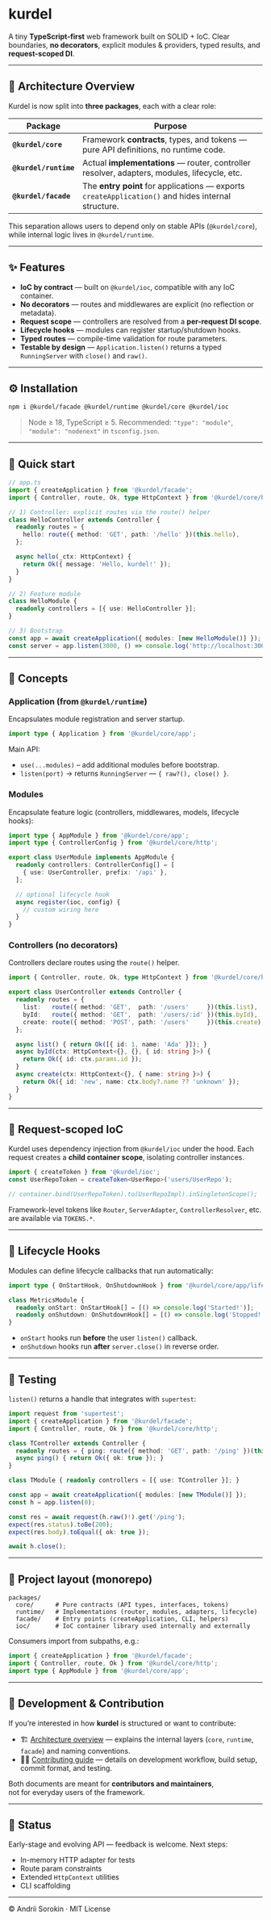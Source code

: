 # kurdel

A tiny **TypeScript-first** web framework built on SOLID + IoC.
Clear boundaries, **no decorators**, explicit modules & providers, typed results, and **request-scoped DI**.

---

## 🧩 Architecture Overview

Kurdel is now split into **three packages**, each with a clear role:

| Package | Purpose |
|----------|----------|
| **`@kurdel/core`** | Framework **contracts**, types, and tokens — pure API definitions, no runtime code. |
| **`@kurdel/runtime`** | Actual **implementations** — router, controller resolver, adapters, modules, lifecycle, etc. |
| **`@kurdel/facade`** | The **entry point** for applications — exports `createApplication()` and hides internal structure. |

This separation allows users to depend only on stable APIs (`@kurdel/core`), while internal logic lives in `@kurdel/runtime`.

---

## ✨ Features

* **IoC by contract** — built on `@kurdel/ioc`, compatible with any IoC container.
* **No decorators** — routes and middlewares are explicit (no reflection or metadata).
* **Request scope** — controllers are resolved from a **per-request DI scope**.
* **Lifecycle hooks** — modules can register startup/shutdown hooks.
* **Typed routes** — compile-time validation for route parameters.
* **Testable by design** — `Application.listen()` returns a typed `RunningServer` with `close()` and `raw()`.

---

## ⚙️ Installation

```bash
npm i @kurdel/facade @kurdel/runtime @kurdel/core @kurdel/ioc
```

> Node ≥ 18, TypeScript ≥ 5.
> Recommended: `"type": "module"`, `"module": "nodenext"` in `tsconfig.json`.

---

## 🚀 Quick start

```ts
// app.ts
import { createApplication } from '@kurdel/facade';
import { Controller, route, Ok, type HttpContext } from '@kurdel/core/http';

// 1) Controller: explicit routes via the route() helper
class HelloController extends Controller {
  readonly routes = {
    hello: route({ method: 'GET', path: '/hello' })(this.hello),
  };

  async hello(_ctx: HttpContext) {
    return Ok({ message: 'Hello, kurdel!' });
  }
}

// 2) Feature module
class HelloModule {
  readonly controllers = [{ use: HelloController }];
}

// 3) Bootstrap
const app = await createApplication({ modules: [new HelloModule()] });
const server = app.listen(3000, () => console.log('http://localhost:3000'));
```

---

## 🧠 Concepts

### Application (from `@kurdel/runtime`)

Encapsulates module registration and server startup.

```ts
import type { Application } from '@kurdel/core/app';
```

Main API:

* `use(...modules)` – add additional modules before bootstrap.
* `listen(port)` → returns `RunningServer` — `{ raw?(), close() }`.

### Modules

Encapsulate feature logic (controllers, middlewares, models, lifecycle hooks):

```ts
import type { AppModule } from '@kurdel/core/app';
import type { ControllerConfig } from '@kurdel/core/http';

export class UserModule implements AppModule {
  readonly controllers: ControllerConfig[] = [
    { use: UserController, prefix: '/api' },
  ];

  // optional lifecycle hook
  async register(ioc, config) {
    // custom wiring here
  }
}
```

### Controllers (no decorators)

Controllers declare routes using the `route()` helper.

```ts
import { Controller, route, Ok, type HttpContext } from '@kurdel/core/http';

export class UserController extends Controller {
  readonly routes = {
    list:   route({ method: 'GET',  path: '/users'     })(this.list),
    byId:   route({ method: 'GET',  path: '/users/:id' })(this.byId),
    create: route({ method: 'POST', path: '/users'     })(this.create),
  };

  async list() { return Ok([{ id: 1, name: 'Ada' }]); }
  async byId(ctx: HttpContext<{}, {}, { id: string }>) {
    return Ok({ id: ctx.params.id });
  }
  async create(ctx: HttpContext<{}, { name: string }>) {
    return Ok({ id: 'new', name: ctx.body?.name ?? 'unknown' });
  }
}
```

---

## 🔁 Request-scoped IoC

Kurdel uses dependency injection from `@kurdel/ioc` under the hood.
Each request creates a **child container scope**, isolating controller instances.

```ts
import { createToken } from '@kurdel/ioc';
const UserRepoToken = createToken<UserRepo>('users/UserRepo');

// container.bind(UserRepoToken).to(UserRepoImpl).inSingletonScope();
```

Framework-level tokens like `Router`, `ServerAdapter`, `ControllerResolver`, etc. are available via `TOKENS.*`.

---

## 🧩 Lifecycle Hooks

Modules can define lifecycle callbacks that run automatically:

```ts
import type { OnStartHook, OnShutdownHook } from '@kurdel/core/app/lifecycle';

class MetricsModule {
  readonly onStart: OnStartHook[] = [() => console.log('Started!')];
  readonly onShutdown: OnShutdownHook[] = [() => console.log('Stopped!')];
}
```

* `onStart` hooks run **before** the user `listen()` callback.
* `onShutdown` hooks run **after** `server.close()` in reverse order.

---

## 🧪 Testing

`listen()` returns a handle that integrates with `supertest`:

```ts
import request from 'supertest';
import { createApplication } from '@kurdel/facade';
import { Controller, route, Ok } from '@kurdel/core/http';

class TController extends Controller {
  readonly routes = { ping: route({ method: 'GET', path: '/ping' })(this.ping) };
  async ping() { return Ok({ ok: true }); }
}

class TModule { readonly controllers = [{ use: TController }]; }

const app = await createApplication({ modules: [new TModule()] });
const h = app.listen(0);

const res = await request(h.raw()!).get('/ping');
expect(res.status).toBe(200);
expect(res.body).toEqual({ ok: true });

await h.close();
```

---

## 📁 Project layout (monorepo)

```
packages/
  core/      # Pure contracts (API types, interfaces, tokens)
  runtime/   # Implementations (router, modules, adapters, lifecycle)
  facade/    # Entry points (createApplication, CLI, helpers)
  ioc/       # IoC container library used internally and externally
```

Consumers import from subpaths, e.g.:

```ts
import { createApplication } from '@kurdel/facade';
import { Controller, route, Ok } from '@kurdel/core/http';
import type { AppModule } from '@kurdel/core/app';
```
---

## 🧩 Development & Contribution

If you’re interested in how **kurdel** is structured or want to contribute:

- 🏗️ [Architecture overview](./ARCHITECTURE.md) — explains the internal layers (`core`, `runtime`, `facade`) and naming conventions.
- 🧑‍💻 [Contributing guide](./CONTRIBUTING.md) — details on development workflow, build setup, commit format, and testing.

Both documents are meant for **contributors and maintainers**,  
not for everyday users of the framework.

---

## 🚧 Status

Early-stage and evolving API — feedback is welcome.
Next steps:

* In-memory HTTP adapter for tests
* Route param constraints
* Extended `HttpContext` utilities
* CLI scaffolding

---

© Andrii Sorokin · MIT License
